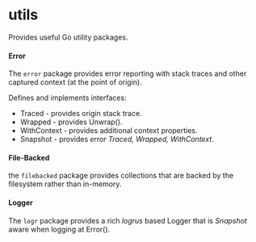 # utils
Provides useful Go utility packages.

#### Error

The `error` package provides error reporting with stack traces and other
captured context (at the point of origin).

Defines and implements interfaces:
- Traced - provides origin stack trace.
- Wrapped - provides Unwrap().
- WithContext - provides additional context properties.
- Snapshot - provides _error Traced, Wrapped, WithContext_.

#### File-Backed

the `filebacked` package provides collections that are backed by the
filesystem rather than in-memory.

#### Logger

The `logr` package provides a rich _logrus_ based Logger that is _Snapshot_
aware when logging at Error().
